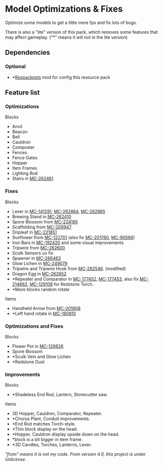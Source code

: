 # Model Optimizations & Fixes

Optimize some models to get a little more fps and fix lots of bugs.

There is also a "lite" version of this pack, which removes some features that may affect gameplay. ("\*" means it will not in the lite version)

## Dependencies

### Optional

- *[Respackopts](https://modrinth.com/mod/respackopts) mod for config this resource pack

## Feature list

### Optimizations

Blocks

- Anvil
- Beacon
- Bell
- Cauldron
- Composter
- Fences
- Fence Gates
- Hopper
- Item Frames
- Lighting Rod
- Stairs in [MC-262461](https://bugs.mojang.com/browse/MC-262461)

### Fixes

Blocks

- Lever in [MC-141291](https://bugs.mojang.com/browse/MC-141291), [MC-262864](https://bugs.mojang.com/browse/MC-262864), [MC-262865](https://bugs.mojang.com/browse/MC-262865)
- Brewing Stand in [MC-262410](https://bugs.mojang.com/browse/MC-262410)
- Spore Blossom from [MC-224195](https://bugs.mojang.com/browse/MC-224195)
- Scaffolding from [MC-209947](https://bugs.mojang.com/browse/MC-209947)
- Dripleaf in [MC-221851](https://bugs.mojang.com/browse/MC-221851)
- Sunflower from [MC-122701](https://bugs.mojang.com/browse/MC-122701) (also fix [MC-201760](https://bugs.mojang.com/browse/MC-201760), [MC-90566](https://bugs.mojang.com/browse/MC-90566))
- Iron Bars in [MC-192420](https://bugs.mojang.com/browse/MC-192420) and some visual improvements
- Tripwire from [MC-262600](https://bugs.mojang.com/browse/MC-262600)
- Sculk Sensors uv fix
- Spawner in [MC-266463](https://bugs.mojang.com/browse/MC-266463)
- Glow Lichen in [MC-249079](https://bugs.mojang.com/browse/MC-249079)
- Tripwire and Tripwire Hook from [MC-262546](https://bugs.mojang.com/browse/MC-262546). (modified)
- Dragon Egg in [MC-262652](https://bugs.mojang.com/browse/MC-262652)
- \*Repeater and Comparator in [MC-177452](https://bugs.mojang.com/browse/MC-177452), [MC-177453](https://bugs.mojang.com/browse/MC-177453), also fix [MC-214662](https://bugs.mojang.com/browse/MC-214662), [MC-129108](https://bugs.mojang.com/browse/MC-129108) for Redstone Torch.
- \*More blocks random rotate

Items

- Handheld Arrow from [MC-201808](https://bugs.mojang.com/browse/MC-201808)
- \*Left hand rotate in [MC-160810](https://bugs.mojang.com/browse/MC-160810)

### Optimizations and Fixes

Blocks

- Flower Pot in [MC-129826](https://bugs.mojang.com/browse/MC-129826)
- Spore Blossom
- \*Sculk Vein and Glow Lichen
- \*Redstone Dust

### Improvements

Blocks

- \*Shadeless End Rod, Lantern, Stonecutter saw.

Items

- 3D Hopper, Cauldron, Comparator, Repeater.
- \*Chorus Plant, Conduit improvements.
- \*End Rod matches Torch-style.
- \*Thin block display on the head.
- \*Hopper, Cauldron display upside down on the head.
- \*block is a bit bigger in item frame.
- \*3D Candles, Torches, Lanterns, Lever.

_"from" means it is not my code. From version 4.0, this project is under Unlicense._
